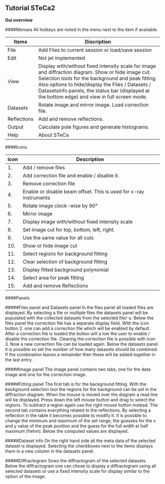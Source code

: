 ## Tutorial STeCa2 ##

**Gui overview**

####Menues
All hotkeys are noted in the menu next to the item if available.

| Items | Discription | 
|----------------|-----------------------------------------------------------|
| File           | Add Files to current session or load/save session |
| Edit           | Not jet implemented |
| View           | Display with/without fixed intensity scale for image and diffraction diagram. Show or hide image cut. Selection tools for the background and peak fitting. Also options to hide/display the Files / Datasets / Datasetsinfo panels, the status bar (displayed at the bottom edge) and view in full screen mode. |
| Datasets | Rotate image and mirror image. Load correction file.|
| Reflections | Add and remove reflections. |
| Output | Calculate pole figures and generate histograms. |
| Help | About STeCa |

####Icons

| icon | Description|
| ------| ---------------------------------------|
| 1.  | Add / remove files                     |
| 2. | Add correction file and enable / disable it.|
| 3. | Remove correction file |
| 4. | Enable or disable beam offset. This is used for x-ray instruments |
| 5. | Rotate image clock-wise by 90° |
| 6. | Mirror image |
| 7. | Display image with/without fixed intensity scale| 
| 8. | Set image cut for top, bottom, left, right.|
| 9. | Use the same value for all cuts |
| 10.| Show or hide image cut |
| 11.| Select regions for background fitting |
| 12.| Clear selection of background fitting |
| 13.| Display fitted background polynomial |
| 14.| Select area for peak fitting |
| 15.| Add and remove Reflections |

####Panels

#####Files panel and Datasets panel
In the files panel all loaded files are displayed. By selecting a file or multiple files the datasets panel will be populated with the collected datasets from the selected file/-s. Below the files panel the correction file has a separate display field. With the icon button 2. one can add a correction file which will be enabled by default. After a correction file is loaded the button will a low the user to enable / disable the correction file. Clearing the correction file is possible with icon 3. Now a new correction file can be loaded again.
Below the datasets panel it is possible so set the number of how many datasets should be combined. If the combination leaves a remainder then these will be added together in the last entry.

#####Image panel
The image panel contains two tabs, one for the data image and one for the correction image.

#####Fitting panel
The first tab is for the background fitting. With the background selection tool the regions for the background can be set in the diffraction diagram. When the mouse is moved over the diagram a read line will be displayed. Press down the left mouse button and drag to select the regions. To subtract a region again use the right mouse button instead. 
The second tab contains everything related to the reflections. By selecting a reflection in the table it becomes possible to modify it. It is possible to change the minimum and maximum of the set range, the guesses for the x and y value of the peak position and the guess for the full width at half maximum (fwhm).  Below the computed values are displayed.

#####Dataset info
On the right hand side all the meta data of the selected dataset is displayed. Selecting the checkboxes next to the items displays them in a new column in the datasets panel. 

#####Diffractogram 
Sows the diffractogram of the selected datasets. Below the diffractogram one can chose to display a diffractogram using all selected datasets or use a fixed intensity scale for display similar to the option of the image.

